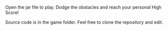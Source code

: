 Open the jar file to play.
Dodge the obstacles and reach your personal High Score!

Source code is in the game folder. Feel free to clone the repository and edit.
